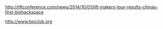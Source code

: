 http://liftconference.com/news/2014/10/01/lift-makers-tour-results-chinas-first-biohackspace

http://www.bioclub.org
